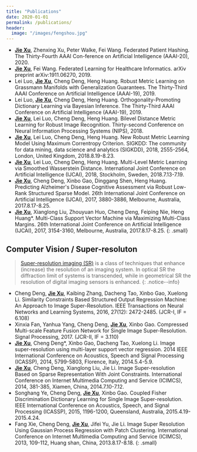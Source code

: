 ```yaml
---
title: "Publications"
date: 2020-01-01
permalink: /publications/
header:
  image: "/images/fengshou.jpg"
---
```

* [**Jie Xu**](https://scholar.google.com/citations?user=kFSu-dgAAAAJ&hl=en), Zhenxing Xu, Peter Walke, Fei Wang. Federated Patient Hashing. The Thirty-Fourth AAAI Con-ference on Artificial Intelligence (AAAI-20), 2020.
* [**Jie Xu**](https://scholar.google.com/citations?user=kFSu-dgAAAAJ&hl=en), Fei Wang. Federated Learning for Healthcare Informatics. arXiv preprint arXiv:1911.06270, 2019.
* Lei Luo, [**Jie Xu**](https://scholar.google.com/citations?user=kFSu-dgAAAAJ&hl=en), Cheng Deng, Heng Huang. Robust Metric Learning on Grassmann Manifolds with Generalization Guarantees. The Thirty-Third AAAI Conference on Artificial Intelligence (AAAI-19), 2019.
* Lei Luo, [**Jie Xu**](https://scholar.google.com/citations?user=kFSu-dgAAAAJ&hl=en), Cheng Deng, Heng Huang. Orthogonality-Promoting Dictionary Learning via Bayesian Inference. The Thirty-Third AAAI Conference on Artificial Intelligence (AAAI-19), 2019.
* [**Jie Xu**](https://scholar.google.com/citations?user=kFSu-dgAAAAJ&hl=en), Lei Luo, Cheng Deng, Heng Huang. Bilevel Distance Metric Learning for Robust Image Recognition. Thirty-second Conference on Neural Information Processing Systems (NIPS), 2018.
* [**Jie Xu**](https://scholar.google.com/citations?user=kFSu-dgAAAAJ&hl=en), Lei Luo, Cheng Deng, Heng Huang. New Robust Metric Learning Model Using Maximum Correntropy Criterion. SIGKDD: The community for data mining, data science and analytics (SIGKDD), 2018, 2555-2564, London, United Kingdom, 2018.8.19-8.23.
* [**Jie Xu**](https://scholar.google.com/citations?user=kFSu-dgAAAAJ&hl=en), Lei Luo, Cheng Deng, Heng Huang. Multi-Level Metric Learning via Smoothed Wasserstein Distance. International Joint Conference on Artificial Intelligence (IJCAI), 2018, Stockholm, Sweden, 2018.7.13-7.19.
* [**Jie Xu**](https://scholar.google.com/citations?user=kFSu-dgAAAAJ&hl=en), Cheng Deng, Xinbo Gao, Dinggang Shen, Heng Huang. Predicting Alzheimer's Disease Cognitive Assessment via Robust Low-Rank Structured Sparse Model. 26th International Joint Conference on Artificial Intelligence (IJCAI), 2017, 3880-3886, Melbourne, Australia, 2017.8.17-8.25.
* [**Jie Xu**](https://scholar.google.com/citations?user=kFSu-dgAAAAJ&hl=en), Xianglong Liu, Zhouyuan Huo, Cheng Deng, Feiping Nie, Heng Huang*. Multi-Class Support Vector Machine via Maximizing Multi-Class Margins. 26th International Joint Conference on Artificial Intelligence (IJCAI), 2017, 3154-3160, Melbourne, Australia, 2017.8.17-8.25.
{: .small}

## Computer Vision / Super-resoluton

> [Super-resolution imaging (SR)](https://en.wikipedia.org/wiki/Super-resolution_imaging) is a class of techniques that enhance (increase) the resolution of an imaging system. In optical SR the diffraction limit of systems is transcended, while in geometrical SR the resolution of digital imaging sensors is enhanced. 
{: .notice--info}

* Cheng Deng, [**Jie Xu**](https://scholar.google.com/citations?user=kFSu-dgAAAAJ&hl=en), Kaibing Zhang, Dacheng Tao, Xinbo Gao, Xuelong Li. Similarity Constraints Based Structured Output Regression Machine: An Approach to Image Super-Resolution. IEEE Transactions on Neural Networks and Learning Systems, 2016, 27(12): 2472-2485. (JCR-I, IF = 6.108)
* Xinxia Fan, Yanhua Yang, Cheng Deng, [**Jie Xu**](https://scholar.google.com/citations?user=kFSu-dgAAAAJ&hl=en), Xinbo Gao. Compressed Multi-scale Feature Fusion Network for Single Image Super-Resolution. Signal Processing, 2017.  (JCR-II, IF = 3.110)
* [**Jie Xu**](https://scholar.google.com/citations?user=kFSu-dgAAAAJ&hl=en), Cheng Deng*, Xinbo Gao, Dacheng Tao, Xuelong Li. Image super-resolution using multi-layer support vector regression. 2014 IEEE International Conference on Acoustics, Speech and Signal Processing (ICASSP), 2014, 5799-5803, Florence, Italy, 2014.5.4-5.9.
* [**Jie Xu**](https://scholar.google.com/citations?user=kFSu-dgAAAAJ&hl=en), Cheng Deng, Xianglong Liu, Jie Li. Image Super-resolution Based on Sparse Representation With Joint Constraints. International Conference on Internet Multimedia Computing and Service (ICIMCS), 2014, 381-385, Xiamen, China, 2014.7.10-7.12. 
* Songhang Ye, Cheng Deng, [**Jie Xu**](https://scholar.google.com/citations?user=kFSu-dgAAAAJ&hl=en), Xinbo Gao. Coupled Fisher Discrimination Dictionary Learning for Single Image Super-resolution. IEEE International Conference on Acoustics, Speech, and Signal Processing (ICASSP), 2015, 1196-1200, Queensland, Australia, 2015.4.19-2015.4.24.
* Fang Xie, Cheng Deng, [**Jie Xu**](https://scholar.google.com/citations?user=kFSu-dgAAAAJ&hl=en), Jifei Yu, Jie Li. Image Super Resolution Using Gaussian Process Regression with Patch Clustering. International Conference on Internet Multimedia Computing and Service (ICIMCS), 2013, 109-112, Huang shan, China, 2013.8.17-8.18. 
{: .small}
